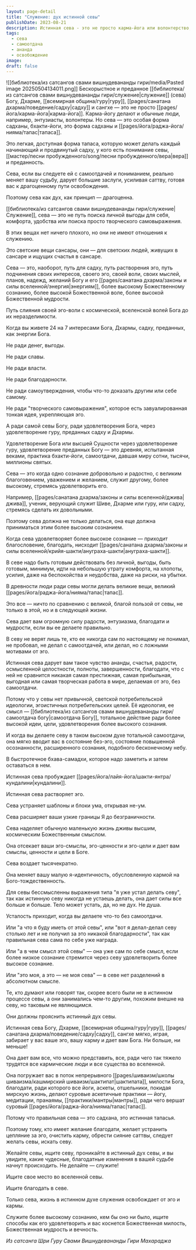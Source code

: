 ```yaml
---
layout: page-detail
title: "Служение: дух истинной севы"
publishDate: 2023-08-21
description: Истинная сева - это не просто карма-йога или волонтерство, а особая форма садханы и тапаса, путь тотальной самоотдачи Богу, гуру, Дхарме и сангхе. Она растворяет эго, расширяет сознание, приносит ананду и благодать, меняет судьбу и ведет к освобождению. Сева - это служение ради удовлетворения высшего сознания, а не ради личной выгоды, славы или самовыражения. Только такая сева освобождает от кармы и наполняет жизнь высшим смыслом.
tags:
  - сева
  - самоотдача
  - ананда
  - освобождение
image: 
draft: false
---
```

![[библиотека/из сатсангов свами вишнудевананды гири/media/Pasted image 20250504134011.png]]
 Бескорыстное и преданное [[библиотека/из сатсангов свами вишнудевананды гири/служение|служение]] (сева) Богу, Дхарме, [[всемирная община/гуру|гуру]], [[pages/санатана дхарма/поведение/садху|садху]] и сангхе — это не просто [[pages/йога/карма-йога|карма-йога]]. Карма-йогу делают и обычные люди, например, энтузиасты, волонтеры. Но сева — это особая форма садханы, бхакти-йоги, это форма садханы и [[pages/йога/раджа-йога/нияма/тапас|тапаса]].

 Это легкая, доступная форма тапаса, которую может делать каждый начинающий и продвинутый садху, у кого есть понимание севы, [[мастер/песни пробужденного/song/песни пробужденного/вера|вера]] и преданность.

  
 Сева, если вы следуете ей с самоотдачей и пониманием, реально меняет вашу судьбу, дарует большие заслуги, усиливая саттву, готовя вас к драгоценному пути освобождения.

 Поэтому сева как дух, как принцип — драгоценна.

 [[библиотека/из сатсангов свами вишнудевананды гири/служение|Служение]], сева — это не путь поиска личной выгоды для себя, комфорта, удобства или поиска просто творческого самовыражения.

 В этих вещах нет ничего плохого, но они не имеют отношения к служению.

 Это светские вещи сансары, они — для светских людей, живущих в сансаре и ищущих счастья в сансаре.

  
 Сева — это, наоборот, путь для садху, путь растворения эго, путь подчинения своих интересов, своего эго, своей воли, своих мыслей, планов, надежд, желаний Богу и его [[pages/санатана дхарма/законы и силы вселенной/энергия|энергиям]], более высокому Божественному сознанию, более высокой Божественной воле, более высокой Божественной мудрости.

 Путь слияния своей эго-воли с космической, вселенской волей Бога до их неразделимости.

 Когда вы живете 24 на 7 интересами Бога, Дхармы, садху, преданных, как энергии Бога.

 Не ради денег, выгоды.

 Не ради славы.

 Не ради власти.

 Не ради благодарности.

 Не ради самоутверждения, чтобы что-то доказать другим или себе самому.

 Не ради "творческого самовыражения", которое есть завуалированная тонкая идея, укрепляющая эго.

 А ради самой севы Богу, ради удовлетворения Бога, через удовлетворение гуру, преданных садху и Дхармы.

  
 Удовлетворение Бога или высшей Сущности через удовлетворение гуру, удовлетворение преданных Богу — это древняя, испытанная веками, практика бхакти-йоги, самоотдачи, давшая миру сотни, тысячи, миллионы святых.

 Сева — это когда одно сознание добровольно и радостно, с великим благоговением, уважением и желанием, служит другому, более высокому, стремясь удовлетворить его.

 Например, [[pages/санатана дхарма/законы и силы вселенной/джива|джива]], ученик, верующий служит Шиве, Дхарме или гуру, или садху, стремясь сделать их довольными.

 Поэтому сева должна не только делаться, она еще должна приниматься этим более высоким сознанием.

 Когда сева удовлетворяет более высокое сознание — приходит благословение, благодать, нисходит [[pages/санатана дхарма/законы и силы вселенной/крийя-шакти/ануграха-шакти|ануграха-шакти]].

  
 В севе надо быть готовым действовать без личной, выгоды, быть готовым, минимум, идти на небольшую утрату комфорта, на хлопоты, усилия, даже на беспокойства и неудобства, даже на риски, на убытки.

 В древности люди ради севы могли делать великие вещи, великий [[pages/йога/раджа-йога/нияма/тапас|тапас]].

 Это все — ничто по сравнению с великой, благой пользой от севы, не только в этой, но и в следующей жизни.

  
 Сева дает вам огромную силу радости, энтузиазма, благодати и мудрости, если вы ее делаете правильно.

 В севу не верят лишь те, кто ее никогда сам по настоящему не понимал, не пробовал, не делал с самоотдачей, или делал, но с ложными мотивами от эго.

 Истинная сева дарует вам такое чувство ананды, счастья, радости, осмысленной целостности, полноты, завершенности, благодати, что с ней не сравнится никакая самая престижная, самая прибыльная, выгодная или самая творческая работа в мире, делаемая от эго, без самоотдачи.

  
 Потому что у севы нет привычной, светской потребительской идеологии, эгоистичных потребительских целей. Её идеология, ее смысл — [[библиотека/из сатсангов свами вишнудевананды гири/самоотдача богу|самоотдача Богу]], тотальное действие ради более высокой идеи, цели, удовлетворения более высокого сознания.

 И когда вы делаете севу в таком высоком духе тотальной самоотдачи, она мягко вводит вас в состояние без-эго, состояние повышенной осознанности, расширенного сознания, подобного бесконечному небу.

 В быстротечное бхава-самадхи, которое надо заметить и затем оставаться в нем.

  
 Истинная сева пробуждает [[pages/йога/лайя-йога/шакти-янтра/кундалини|кундалини]].

 Истинная сева растворяет эго.

 Сева устраняет шаблоны и блоки ума, открывая не-ум.

 Сева расширяет ваши узкие границы Я до безграничности.

 Сева наделяет обычную маленькую жизнь дживы высшим, космическим Божественным смыслом.

 Она отсекает ваши эго-смыслы, эго-ценности и эго-цели и дает вам смыслы, ценности и цели в Боге.

 Сева воздает тысячекратно.

 Она меняет вашу малую я-идентичность, обусловленную кармой на Бого-тождественность.

  
 Для севы бессмысленны выражения типа "я уже устал делать севу", так как истинную севу никогда не устаешь делать, она дает силы все больше и больше. Тело может устать, да, но не дух. Не душа.

 Усталость приходит, когда вы делаете что-то без самоотдачи.

 Или "а что я буду иметь от этой севы", или "вот я делал-делал севу столько лет и не получил за это никакой благодарности", так как правильная сева сама по себе уже награда.

 Или "а в чем смысл этой севы" — она уже сам по себе смысл, если более низкое сознание стремится через севу удовлетворить более высокое сознание.

 Или "это моя, а это — не моя сева" — в севе нет разделений в абсолютном смысле.

 Те, кто думают или говорят так, скорее всего были не в истинном процессе севы, а они занимались чем-то другим, похожим внешне на севу, но таковым не являющимся.

 Они должны прояснить истинный дух севы.

  
 Истинная сева Богу, Дхарме, [[всемирная община/гуру|гуру]], [[pages/санатана дхарма/поведение/садху|садху]], сангхе мягко, играя, забирает у вас ваше эго, вашу карму и дает вам Бога. Ни больше, ни меньше!

 Она дает вам все, что можно представить, все, ради чего так тяжело трудятся все кармические люди и все существа во вселенной.

 Она погружает вас в поток непрерывного [[pages/шиваизм/школы шиваизма/кашмирский шиваизм/шактипат|шактипата]], милости Бога, благодати, ради которого все йоги, аскеты, отшельники, покидая мирскую жизнь, делают суровые аскетичные практики — йогу, медитации, пранаямы, [[практики/мантры|мантры]], ради чего вершат суровый [[pages/йога/раджа-йога/нияма/тапас|тапас]].

 Потому что правильная сева — это садхана, это истинная тапасья.

 Поэтому тому, кто имеет желание благодати, желает устранить цепляние за эго, очистить карму, обрести сияние саттвы, следует желать севы, искать севу.

  
 Желайте севы, ищите севу, проникайте в истинный дух севы, и вы увидите, какие чудесные, благодатные изменения в вашей судьбе начнут происходить. Не делайте — служите!

 Ищите свое место во вселенной севы.

 Ищите благодать в севе.

 Только сева, жизнь в истинном духе служения освобождает от эго и кармы.

 Служите более высокому сознанию, кем бы оно ни было, ищите способы как его удовлетворить и вас коснется Божественная милость, Божественная мудрость и вечность.

*Из сатсанга Шри Гуру Свами Вишнудевананды Гири Махараджа*
